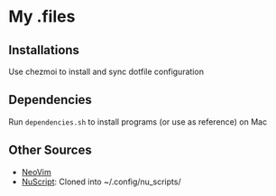 # My .files

## Installations

Use chezmoi to install and sync dotfile configuration

## Dependencies

Run `dependencies.sh` to install programs (or use as reference) on Mac

## Other Sources

- [NeoVim](https://github.com/noahbald/LazyNvOAH)
- [NuScript](https://github.com/nushell/nu_scripts): Cloned into ~/.config/nu_scripts/
